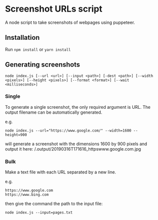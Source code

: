 # Screenshot URLs script

A node script to take screenshots of webpages using puppeteer.

## Installation

Run `npm install` or `yarn install`

## Generating screenshots

```
node index.js [--url <url>] [--input <path>] [-dest <path>] [--width <pixels>] [--height <pixels>] [--format <format>] [--wait <milliseconds>]
```

### Single

To generate a single screenshot, the only required argument is URL. The output filename can be automatically generated.

e.g.

```
node index.js --url="https://www.google.com/" --width=1600 --height=900
```

will generate a screenshot with the dimensions 1600 by 900 pixels and output it here: /.output/20190316T171616_httpswww.google.com.jpg

### Bulk

Make a text file with each URL separated by a new line.

e.g.
```
https://www.google.com
https://www.bing.com
```

then give the command the path to the input file:

```
node index.js --input=pages.txt
```
